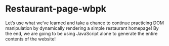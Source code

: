 # Restaurant-page-wbpk
Let’s use what we’ve learned and take a chance to continue practicing DOM manipulation by dynamically rendering a simple restaurant homepage! By the end, we are going to be using JavaScript alone to generate the entire contents of the website!
